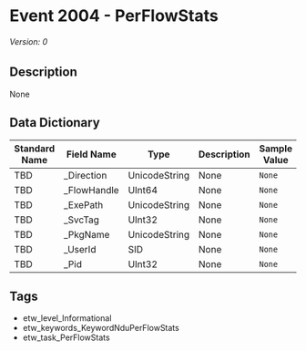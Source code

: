 # Event 2004 - PerFlowStats
###### Version: 0

## Description
None

## Data Dictionary
|Standard Name|Field Name|Type|Description|Sample Value|
|---|---|---|---|---|
|TBD|_Direction|UnicodeString|None|`None`|
|TBD|_FlowHandle|UInt64|None|`None`|
|TBD|_ExePath|UnicodeString|None|`None`|
|TBD|_SvcTag|UInt32|None|`None`|
|TBD|_PkgName|UnicodeString|None|`None`|
|TBD|_UserId|SID|None|`None`|
|TBD|_Pid|UInt32|None|`None`|

## Tags
* etw_level_Informational
* etw_keywords_KeywordNduPerFlowStats
* etw_task_PerFlowStats